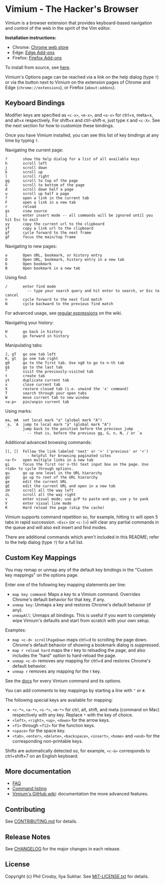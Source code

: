 # Vimium - The Hacker's Browser

Vimium is a browser extension that provides keyboard-based navigation and control of the web in the
spirit of the Vim editor.

**Installation instructions:**

- Chrome:
  [Chrome web store](https://chromewebstore.google.com/detail/vimium/dbepggeogbaibhgnhhndojpepiihcmeb)
- Edge:
  [Edge Add-ons](https://microsoftedge.microsoft.com/addons/detail/vimium/djmieaghokpkpjfbpelnlkfgfjapaopa)
- Firefox: [Firefox Add-ons](https://addons.mozilla.org/en-GB/firefox/addon/vimium-ff/)

To install from source, see [here](CONTRIBUTING.md#installing-from-source).

Vimium's Options page can be reached via a link on the help dialog (type `?`) or via the button next
to Vimium on the extension pages of Chrome and Edge (`chrome://extensions`), or Firefox
(`about:addons`).

## Keyboard Bindings

Modifier keys are specified as `<c-x>`, `<m-x>`, and `<a-x>` for ctrl+x, meta+x, and alt+x
respectively. For shift+x and ctrl-shift-x, just type `X` and `<c-X>`. See the next section for how
to customize these bindings.

Once you have Vimium installed, you can see this list of key bindings at any time by typing `?`.

Navigating the current page:

    ?       show the help dialog for a list of all available keys
    h       scroll left
    j       scroll down
    k       scroll up
    l       scroll right
    gg      scroll to top of the page
    G       scroll to bottom of the page
    d       scroll down half a page
    u       scroll up half a page
    f       open a link in the current tab
    F       open a link in a new tab
    r       reload
    gs      view source
    i       enter insert mode -- all commands will be ignored until you hit Esc to exit
    yy      copy the current url to the clipboard
    yf      copy a link url to the clipboard
    gf      cycle forward to the next frame
    gF      focus the main/top frame

Navigating to new pages:

    o       Open URL, bookmark, or history entry
    O       Open URL, bookmark, history entry in a new tab
    b       Open bookmark
    B       Open bookmark in a new tab

Using find:

    /       enter find mode
              -- type your search query and hit enter to search, or Esc to cancel
    n       cycle forward to the next find match
    N       cycle backward to the previous find match

For advanced usage, see [regular expressions](https://github.com/philc/vimium/wiki/Find-Mode) on the
wiki.

Navigating your history:

    H       go back in history
    L       go forward in history

Manipulating tabs:

    J, gT   go one tab left
    K, gt   go one tab right
    g0      go to the first tab. Use ng0 to go to n-th tab
    g$      go to the last tab
    ^       visit the previously-visited tab
    t       create tab
    yt      duplicate current tab
    x       close current tab
    X       restore closed tab (i.e. unwind the 'x' command)
    T       search through your open tabs
    W       move current tab to new window
    <a-p>   pin/unpin current tab

Using marks:

    ma, mA  set local mark "a" (global mark "A")
    `a, `A  jump to local mark "a" (global mark "A")
    ``      jump back to the position before the previous jump
              -- that is, before the previous gg, G, n, N, / or `a

Additional advanced browsing commands:

    ]], [[  Follow the link labeled 'next' or '>' ('previous' or '<')
              - helpful for browsing paginated sites
    <a-f>   open multiple links in a new tab
    gi      focus the first (or n-th) text input box on the page. Use <tab> to cycle through options.
    gu      go up one level in the URL hierarchy
    gU      go up to root of the URL hierarchy
    ge      edit the current URL
    gE      edit the current URL and open in a new tab
    zH      scroll all the way left
    zL      scroll all the way right
    v       enter visual mode; use p/P to paste-and-go, use y to yank
    V       enter visual line mode
    R       Hard reload the page (skip the cache)

Vimium supports command repetition so, for example, hitting `5t` will open 5 tabs in rapid
succession. `<Esc>` (or `<c-[>`) will clear any partial commands in the queue and will also exit
insert and find modes.

There are additional commands which aren't included in this README; refer to the help dialog (type `?`) for a
full list.

## Custom Key Mappings

You may remap or unmap any of the default key bindings in the "Custom key mappings" on the options
page.

Enter one of the following key mapping statements per line:

- `map key command`: Maps a key to a Vimium command. Overrides Chrome's default behavior for that
  key, if any.
- `unmap key`: Unmaps a key and restores Chrome's default behavior (if any).
- `unmapAll`: Unmaps all bindings. This is useful if you want to completely wipe Vimium's defaults
  and start from scratch with your own setup.

Examples:

- `map <c-d> scrollPageDown` maps ctrl+d to scrolling the page down. Chrome's default behavior of
  showing a bookmark dialog is suppressed.
- `map r reload hard` maps the r key to reloading the page, and also includes the "hard"
  option to hard-reload the page.
- `unmap <c-d>` removes any mapping for ctrl+d and restores Chrome's default behavior.
- `unmap r` removes any mapping for the r key.

See the [docs](https://vimium.github.io/commands/) for every Vimium command and its options.

You can add comments to key mappings by starting a line with `"` or `#`.

The following special keys are available for mapping:

- `<c-*>`, `<a-*>`, `<s-*>`, `<m-*>` for ctrl, alt, shift, and meta (command on Mac) respectively
  with any key. Replace `*` with the key of choice.
- `<left>`, `<right>`, `<up>`, `<down>` for the arrow keys.
- `<f1>` through `<f12>` for the function keys.
- `<space>` for the space key.
- `<tab>`, `<enter>`, `<delete>`, `<backspace>`, `<insert>`, `<home>` and `<end>` for the
  corresponding non-printable keys.

Shifts are automatically detected so, for example, `<c-&>` corresponds to ctrl+shift+7 on an English
keyboard.

## More documentation

* [FAQ](https://github.com/philc/vimium/wiki/FAQ)
* [Command listing](https://vimium.github.io/commands/)
* [Vimium's GitHub wiki](https://github.com/philc/vimium/wiki): documentation the more advanced
  features.

## Contributing

See [CONTRIBUTING.md](CONTRIBUTING.md) for details.

## Release Notes

See [CHANGELOG](CHANGELOG.md) for the major changes in each release.

## License

Copyright (c) Phil Crosby, Ilya Sukhar. See [MIT-LICENSE.txt](MIT-LICENSE.txt) for details.
